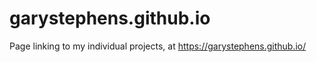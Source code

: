 # garystephens.github.io
 
Page linking to my individual projects, at https://garystephens.github.io/

